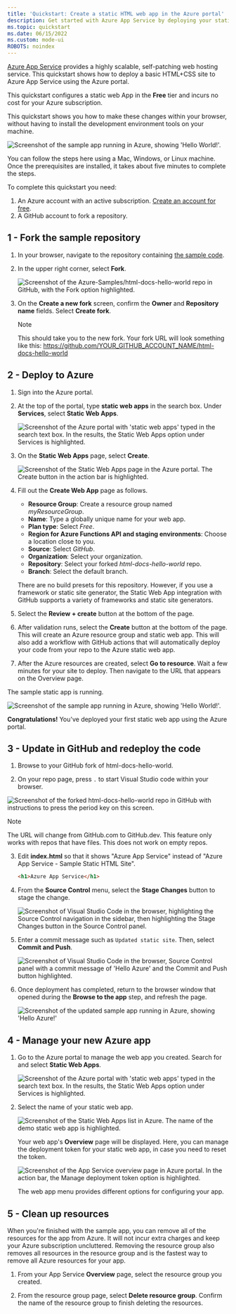 ```yaml
---
title: 'Quickstart: Create a static HTML web app in the Azure portal'
description: Get started with Azure App Service by deploying your static HTML web app to a Linux container in App Service by using the Azure portal.
ms.topic: quickstart
ms.date: 06/15/2022
ms.custom: mode-ui
ROBOTS: noindex
---
```


[Azure App Service](overview.md) provides a highly scalable, self-patching web hosting service. This quickstart shows how to deploy a basic HTML+CSS site to Azure App Service using the Azure portal.

This quickstart configures a static web App in the **Free** tier and incurs no cost for your Azure subscription.

This quickstart shows you how to make these changes within your browser, without having to install the development environment tools on your machine.

![Screenshot of the sample app running in Azure, showing 'Hello World!'.](media/quickstart-html-portal/html-docs-hello-world-in-browser.png)

You can follow the steps here using a Mac, Windows, or Linux machine. Once the prerequisites are installed, it takes about five minutes to complete the steps.

To complete this quickstart you need:

1. An Azure account with an active subscription. [Create an account for free](https://azure.microsoft.com/free/?utm_source=campaign&utm_campaign=vscode-tutorial-app-service-extension&mktingSource=vscode-tutorial-app-service-extension).
2. A GitHub account to fork a repository.

## 1 - Fork the sample repository

1. In your browser, navigate to the repository containing [the sample code](https://github.com/Azure-Samples/html-docs-hello-world).

2. In the upper right corner, select **Fork**.

    ![Screenshot of the Azure-Samples/html-docs-hello-world repo in GitHub, with the Fork option highlighted.](media/quickstart-html-portal/fork-html-docs-hello-world-repo.png)

3. On the **Create a new fork** screen, confirm the **Owner** and **Repository name** fields. Select **Create fork**.

    >[!NOTE]
    > This should take you to the new fork. Your fork URL will look something like this: https://github.com/YOUR_GITHUB_ACCOUNT_NAME/html-docs-hello-world

## 2 - Deploy to Azure

1. Sign into the Azure portal.
   
2. At the top of the portal, type **static web apps** in the search box. Under **Services**, select **Static Web Apps**.

    ![Screenshot of the Azure portal with 'static web apps' typed in the search text box. In the results, the Static Web Apps option under Services is highlighted.](media/quickstart-html-portal/azure-portal-search-for-static-web-apps.png)

3. On the **Static Web Apps** page, select **Create**.

    ![Screenshot of the Static Web Apps page in the Azure portal. The Create button in the action bar is highlighted.](media/quickstart-html-portal/azure-portal-create-static-web-app.png)

4. Fill out the **Create Web App** page as follows.
   - **Resource Group**: Create a resource group named *myResourceGroup*.
   - **Name**: Type a globally unique name for your web app. 
   - **Plan type**: Select *Free*.
   - **Region for Azure Functions API and staging environments**: Choose a location close to you.
   - **Source**: Select *GitHub*.
   - **Organization**: Select your organization.
   - **Repository**: Select your forked *html-docs-hello-world* repo.
   - **Branch**: Select the default branch.

    There are no build presets for this repository. However, if you use a framework or static site generator, the Static Web App integration with GitHub supports a variety of frameworks and static site generators.

5.  Select the **Review + create** button at the bottom of the page.

6.  After validation runs, select the **Create** button at the bottom of the page. This will create an Azure resource group and static web app. This will also add a workflow with GitHub actions that will automatically deploy your code from your repo to the Azure static web app.

7.  After the Azure resources are created, select **Go to resource**. Wait a few minutes for your site to deploy. Then navigate to the URL that appears on the Overview page.

The sample static app is running.

![Screenshot of the sample app running in Azure, showing 'Hello World!'.](media/quickstart-html-portal/html-docs-hello-world-in-browser.png)

**Congratulations!** You've deployed your first static web app using the Azure portal.

## 3 - Update in GitHub and redeploy the code

1. Browse to your GitHub fork of html-docs-hello-world.

2. On your repo page, press `.` to start Visual Studio code within your browser.

![Screenshot of the forked html-docs-hello-world repo in GitHub with instructions to press the period key on this screen.](media/quickstart-html-portal/forked-github-repo-press-period.png)


> [!NOTE]
> The URL will change from GitHub.com to GitHub.dev. This feature only works with repos that have files. This does not work on empty repos.

3. Edit **index.html** so that it shows "Azure App Service" instead of "Azure App Service - Sample Static HTML Site".

    ```html
    <h1>Azure App Service</h1>
    ```

4. From the **Source Control** menu, select the **Stage Changes** button to stage the change.

    ![Screenshot of Visual Studio Code in the browser, highlighting the Source Control navigation in the sidebar, then highlighting the Stage Changes button in the Source Control panel.](media/quickstart-html-portal/vscode-in-browser-stage-changes.png)

5. Enter a commit message such as `Updated static site`. Then, select **Commit and Push**.
    
    ![Screenshot of Visual Studio Code in the browser, Source Control panel with a commit message of 'Hello Azure' and the Commit and Push button highlighted.](media/quickstart-html-portal/vscode-in-browser-commit-push.png)

6. Once deployment has completed, return to the browser window that opened during the **Browse to the app** step, and refresh the page.

    ![Screenshot of the updated sample app running in Azure, showing 'Hello Azure!'](media/quickstart-html-portal/updated-html-docs-hello-world-in-browser.png)

## 4 - Manage your new Azure app

1. Go to the Azure portal to manage the web app you created. Search for and select **Static Web Apps**.

    ![Screenshot of the Azure portal with 'static web apps' typed in the search text box. In the results, the Static Web Apps option under Services is highlighted.](media/quickstart-html-portal/azure-portal-search-for-static-web-apps.png)

2. Select the name of your static web app.

    ![Screenshot of the Static Web Apps list in Azure. The name of the demo static web app is highlighted.](media/quickstart-html-portal/app-service-list.png)

    Your web app's **Overview** page will be displayed. Here, you can manage the deployment token for your static web app, in case you need to reset the token.

    ![Screenshot of the App Service overview page in Azure portal. In the action bar, the Manage deployment token option is highlighted.](media/quickstart-html-portal/app-service-detail.png)

    The web app menu provides different options for configuring your app.

## 5 - Clean up resources

When you're finished with the sample app, you can remove all of the resources for the app from Azure. It will not incur extra charges and keep your Azure subscription uncluttered. Removing the resource group also removes all resources in the resource group and is the fastest way to remove all Azure resources for your app.

1. From your App Service **Overview** page, select the resource group you created.

2. From the resource group page, select **Delete resource group**. Confirm the name of the resource group to finish deleting the resources.